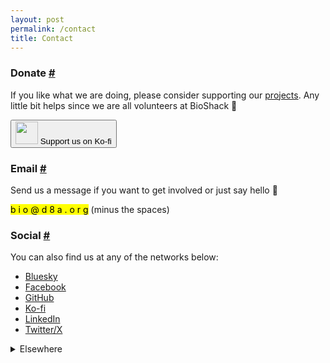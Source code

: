 ```yaml
---
layout: post
permalink: /contact
title: Contact
---
```

<h3 id="donate">Donate <a class="anchor" href="#donate">#</a></h3>

If you like what we are doing, please consider supporting our <a href="{{ site.baseurl }}/posts">projects</a>. Any little bit helps since we are all volunteers at BioShack 🙂

<a href="https://ko-fi.com/Z8Z2CP38V" target="_blank"><button><img height="36" src="{{ site.baseurl }}/media/kofi.gif"> Support us on Ko-fi</button></a>

<h3 id="email">Email <a class="anchor" href="#email">#</a></h3>

Send us a message if you want to get involved or just say hello 👋

<mark>b i o @ d 8 a . o r g</mark> (minus the spaces)

<h3 id="social">Social <a class="anchor" href="#social">#</a></h3>

You can also find us at any of the networks below:

- <a href="https://bsky.app/profile/bioshack.bsky.social" target="_blank">Bluesky</a>
- <a href="https://www.facebook.com/bioshack" target="_blank">Facebook</a>
- <a href="https://github.com/bioshack" target="_blank">GitHub</a>
- <a href="https://ko-fi.com/bioshack" target="_blank">Ko-fi</a>
- <a href="https://www.linkedin.com/company/bioshack" target="_blank">LinkedIn</a>
- <a href="https://twitter.com/bioshack" target="_blank">Twitter/X</a>

<details>
<summary>Elsewhere</summary>
<a href="https://campground.bonfire.cafe/@bio" target="_blank">Bonfire</a> | <a href="https://codeberg.org/bio" target="_blank">Codeberg</a> | <a href="https://blogs.fediscience.org/bio" target="_blank">FediScience</a> | <a href="https://fe.disroot.org/@bio" target="_blank">FEDisroot</a> | <a href="https://micro.blog/bio" target="_blank">Micro.blog</a> | <a href="https://opencollective.com/bio" target="_blank">Open Collective</a>
</details>